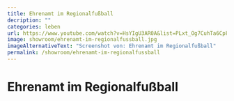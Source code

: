 ```yaml
---
title: Ehrenamt im Regionalfußball
decription: ""
categories: leben
url: https://www.youtube.com/watch?v=HsYIgU3AR0A&list=PLxt_Og7CuhTa6CpFq256YB99CncJAp_-O
image: showroom/ehrenamt-im-regionalfussball.jpg
imageAlternativeText: "Screenshot von: Ehrenamt im Regionalfußball"
permalink: /showroom/ehrenamt-im-regionalfussball
---
```


# Ehrenamt im Regionalfußball
